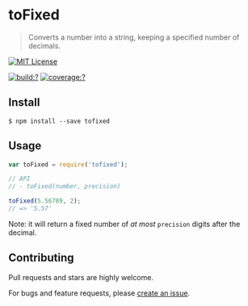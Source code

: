# toFixed

> Converts a number into a string, keeping a specified number of decimals.


[![MIT License](https://img.shields.io/badge/license-MIT_License-green.svg?style=flat-square)](https://github.com/gearcase/tofixed/blob/master/LICENSE)

[![build:?](https://img.shields.io/travis/gearcase/toFixed/master.svg?style=flat-square)](https://travis-ci.org/gearcase/toFixed)
[![coverage:?](https://img.shields.io/coveralls/gearcase/toFixed/master.svg?style=flat-square)](https://coveralls.io/github/gearcase/toFixed)


## Install

```
$ npm install --save tofixed
```

## Usage

```js
var toFixed = require('tofixed');

// API
// - toFixed(number, precision)

toFixed(5.56789, 2);
// => '5.57'
```

Note: it will return a fixed number of *at most* `precision` digits after the decimal. 


## Contributing

Pull requests and stars are highly welcome.

For bugs and feature requests, please [create an issue](https://github.com/gearcase/tofixed/issues/new).
